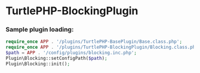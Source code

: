 TurtlePHP-BlockingPlugin
======================

### Sample plugin loading:
``` php
require_once APP . '/plugins/TurtlePHP-BasePlugin/Base.class.php';
require_once APP . '/plugins/TurtlePHP-BlockingPlugin/Blocking.class.php';
$path = APP . '/config/plugins/blocking.inc.php';
Plugin\Blocking::setConfigPath($path);
Plugin\Blocking::init();
```
